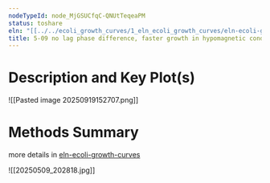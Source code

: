 ```yaml
---
nodeTypeId: node_MjGSUCfqC-QNUtTeqeaPM
status: toshare
eln: "[[../../ecoli_growth_curves/1_eln_ecoli_growth_curves/eln-ecoli-growth-curves|eln-ecoli-growth-curves]]"
title: 5-09 no lag phase difference, faster growth in hypomagnetic condition
---
```

# Description and Key Plot(s)
![[Pasted image 20250919152707.png]]
# Methods Summary

more details in [eln-ecoli-growth-curves](ecoli_growth_curves/1_eln_ecoli_growth_curves/eln-ecoli-growth-curves.md#2025%2005%2009)

![[20250509_202818.jpg]]